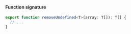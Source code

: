 #### Function signature

```typescript
export function removeUndefined<T>(array: T[]): T[] {
  // ...
}
```


<aside class="notes">
</aside>
